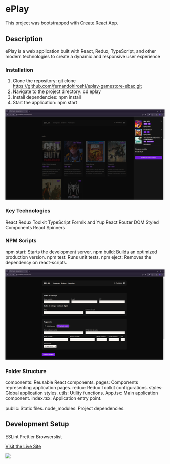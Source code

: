 
# ePlay

This project was bootstrapped with [Create React App](https://github.com/facebook/create-react-app).


## Description

ePlay is a web application built with React, Redux, TypeScript, and other modern technologies to create a dynamic and responsive user experience


### Installation

1) Clone the repository: git clone https://github.com/fernandohiroshi/eplay-gamestore-ebac.git
2) Navigate to the project directory: cd eplay
3) Install dependencies: npm install
4) Start the application: npm start


![Preview](./preview.png)


### Key Technologies

React
Redux Toolkit
TypeScript
Formik and Yup
React Router DOM
Styled Components
React Spinners


### NPM Scripts

npm start: Starts the development server.
npm build: Builds an optimized production version.
npm test: Runs unit tests.
npm eject: Removes the dependency on react-scripts.


![Preview](./preview2.png)


### Folder Structure

components: Reusable React components.
pages: Components representing application pages.
redux: Redux Toolkit configurations.
styles: Global application styles.
utils: Utility functions.
App.tsx: Main application component.
index.tsx: Application entry point.

public: Static files.
node_modules: Project dependencies.


## Development Setup

ESLint
Prettier
Browserslist


[Visit the Live Site](https://eplaygame.vercel.app/)


[![](https://skillicons.dev/icons?i=html,ts,react,redux,styledcomponents)](https://skillicons.dev)